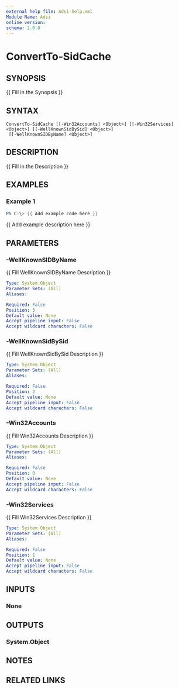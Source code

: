 ```yaml
---
external help file: Adsi-help.xml
Module Name: Adsi
online version:
schema: 2.0.0
---
```


# ConvertTo-SidCache

## SYNOPSIS
{{ Fill in the Synopsis }}

## SYNTAX

```
ConvertTo-SidCache [[-Win32Accounts] <Object>] [[-Win32Services] <Object>] [[-WellKnownSidBySid] <Object>]
 [[-WellKnownSIDByName] <Object>]
```

## DESCRIPTION
{{ Fill in the Description }}

## EXAMPLES

### Example 1
```powershell
PS C:\> {{ Add example code here }}
```

{{ Add example description here }}

## PARAMETERS

### -WellKnownSIDByName
{{ Fill WellKnownSIDByName Description }}

```yaml
Type: System.Object
Parameter Sets: (All)
Aliases:

Required: False
Position: 3
Default value: None
Accept pipeline input: False
Accept wildcard characters: False
```

### -WellKnownSidBySid
{{ Fill WellKnownSidBySid Description }}

```yaml
Type: System.Object
Parameter Sets: (All)
Aliases:

Required: False
Position: 2
Default value: None
Accept pipeline input: False
Accept wildcard characters: False
```

### -Win32Accounts
{{ Fill Win32Accounts Description }}

```yaml
Type: System.Object
Parameter Sets: (All)
Aliases:

Required: False
Position: 0
Default value: None
Accept pipeline input: False
Accept wildcard characters: False
```

### -Win32Services
{{ Fill Win32Services Description }}

```yaml
Type: System.Object
Parameter Sets: (All)
Aliases:

Required: False
Position: 1
Default value: None
Accept pipeline input: False
Accept wildcard characters: False
```

## INPUTS

### None

## OUTPUTS

### System.Object
## NOTES

## RELATED LINKS
